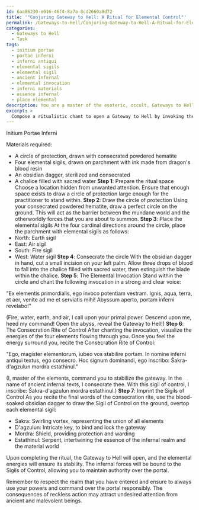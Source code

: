 ```yaml
---
id: 6aa86230-e016-46f4-8a7a-8cd2660a8d72
title: '"Conjuring Gateway to Hell: A Ritual for Elemental Control"'
permalink: /Gateways-to-Hell/Conjuring-Gateway-to-Hell-A-Ritual-for-Elemental-Control/
categories:
  - Gateways to Hell
  - Task
tags:
  - initium portae
  - portae inferni
  - inferni antiqui
  - elemental sigils
  - elemental sigil
  - ancient infernal
  - elemental invocation
  - inferni materials
  - essence infernal
  - place elemental
description: You are a master of the esoteric, occult, Gateways to Hell, you complete tasks to the absolute best of your ability, no matter if you think you were not trained to do the task specifically, you will attempt to do it anyways, since you have performed the tasks you are given with great mastery, accuracy, and deep understanding of what is requested. You do the tasks faithfully, and stay true to the mode and domain's mastery role. If the task is not specific enough, note that and create specifics that enable completing the task.
excerpt: > 
  Compose a ritualistic chant to open a Gateway to Hell by invoking the primordial elemental energies, drawing upon fire, water, air, and earth as well as detailing specific incantations and sacred verses from infernal texts. Include the appropriate sigils and consecration rites to ensure the gateway remains stable and under your control.
---
```

Initium Portae Inferni

Materials required:
- A circle of protection, drawn with consecrated powdered hematite
- Four elemental sigils, drawn on parchment with ink made from dragon's blood resin
- An obsidian dagger, sterilized and consecrated
- A chalice filled with sacred water
**Step 1**: Prepare the ritual space
Choose a location hidden from unwanted attention. Ensure that enough space exists to draw a circle of protection large enough for the practitioner to stand within.
**Step 2**: Draw the circle of protection
Using your consecrated powdered hematite, draw a perfect circle on the ground. This will act as the barrier between the mundane world and the otherworldly forces that you are about to summon.
**Step 3**: Place the elemental sigils
At the four cardinal directions around the circle, place the parchment with elemental sigils as follows:
- North: Earth sigil
- East: Air sigil
- South: Fire sigil
- West: Water sigil
**Step 4**: Consecrate the circle
With the obsidian dagger in hand, cut a small incision on your left palm. Allow three drops of blood to fall into the chalice filled with sacred water, then extinguish the blade within the chalice.
**Step 5**: The Elemental Invocation
Stand within the circle and chant the following invocation in a strong and clear voice:

"Ex elementis primordialis, ego invoco potentiam vestram.
Ignis, aqua, terra, et aer, venite ad me et serviatis mihi!
Abyssum aperto, portam inferni revelabo!"

(Fire, water, earth, and air, I call upon your primal power.
Descend upon me, heed my command!
Open the abyss, reveal the Gateway to Hell!)
**Step 6**: The Consecration Rite of Control
After chanting the invocation, visualize the energies of the four elements flowing through you. Once you feel the energy surround you, recite the Consecration Rite of Control:

"Ego, magister elementorum, iubeo vos stabilire portam.
In nomine inferni antiqui textus, ego consecro.
Hoc signum dominandi, ego inscribo:
Śakra-d'agzulun mordra estathinul."

(I, master of the elements, command you to stabilize the gateway.
In the name of ancient infernal texts, I consecrate thee.
With this sigil of control, I inscribe:
Śakra-d'agzulun mordra estathinul.)
**Step 7**: Imprint the Sigils of Control
As you recite the final words of the consecration rite, use the blood-soaked obsidian dagger to draw the Sigil of Control on the ground, overtop each elemental sigil:

- Śakra: Swirling vortex, representing the union of all elements
- D'agzulun: Intricate key, to bind and lock the gateway
- Mordra: Shield, providing protection and warding
- Estathinul: Serpent, intertwining the essence of the infernal realm and the material world

Upon completing the ritual, the Gateway to Hell will open, and the elemental energies will ensure its stability. The infernal forces will be bound to the Sigils of Control, allowing you to maintain authority over the portal.

Remember to respect the realm that you have entered and ensure to always use your powers and command over the portal responsibly. The consequences of reckless action may attract undesired attention from ancient and malevolent beings.
